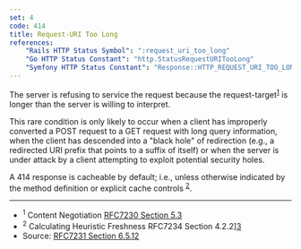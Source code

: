 ```yaml
---
set: 4
code: 414
title: Request-URI Too Long
references:
    "Rails HTTP Status Symbol": ":request_uri_too_long"
    "Go HTTP Status Constant": "http.StatusRequestURITooLong"
    "Symfony HTTP Status Constant": "Response::HTTP_REQUEST_URI_TOO_LONG"
---
```


The server is refusing to service the request because the
request-target<sup>[1](#ref-1)</sup> is longer than the server is willing to
interpret.

This rare condition is only likely to occur when a client has improperly
converted a POST request to a GET request with long query information, when the
client has descended into a "black hole" of redirection (e.g., a redirected URI
prefix that points to a suffix of itself) or when the server is under attack by
a client attempting to exploit potential security holes.

A 414 response is cacheable by default; i.e., unless otherwise indicated by the
method definition or explicit cache controls <sup>[2](#ref-2)</sup>.

---

* <span id="ref-1"><sup>1</sup> Content Negotiation
[RFC7230 Section 5.3][2]</span>
* <span id="ref-2"><sup>2</sup> Calculating Heuristic Freshness
RFC7234 Section 4.2.2][3]</span>
* Source: [RFC7231 Section 6.5.12][1]

[1]: <http://tools.ietf.org/html/rfc7231#section-6.5.12>
[2]: <http://tools.ietf.org/html/rfc7231#section-5.3>
[3]: <http://tools.ietf.org/html/rfc7234#section-4.2.2>
